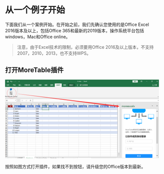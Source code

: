 # 从一个例子开始

下面我们从一个案例开始。在开始之前，我们先确认您使用的是Office Excel 2016版本及以上，包括Office 365和最新的2019版本，操作系统平台包括windows，Mac和Office online。

> 注意，由于Excel技术的限制，必须要用Office 2016及以上版本，不支持2007，2010，2013，也不支持WPS。

## 打开MoreTable插件

![image](images/20190702162839.png)

按照如图方式打开插件，如果找不到按钮，请升级您的Office版本到最新。


